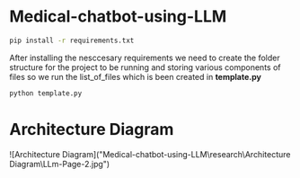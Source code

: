 # Medical-chatbot-using-LLM
```bash
pip install -r requirements.txt
```
After installing the nesccesary requirements we need to create the folder structure for the project to be running and storing various components of files so we run the list_of_files which is been created in **template.py** 
``` bash
python template.py
```
# Architecture Diagram
![Architecture Diagram]("Medical-chatbot-using-LLM\research\Architecture Diagram\LLm-Page-2.jpg")
